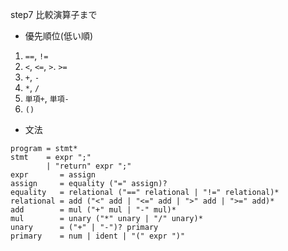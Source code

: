 step7 比較演算子まで

- 優先順位(低い順)

1. `==`, `!=`
2. `<`, `<=`, `>`. `>=`
3. `+`, `-`
4. `*`, `/`
5. `単項+`, `単項-`
6. `()`

- 文法

```
program = stmt*
stmt    = expr ";"
        | "return" expr ";"
expr       = assign
assign     = equality ("=" assign)?
equality   = relational ("==" relational | "!=" relational)*
relational = add ("<" add | "<=" add | ">" add | ">=" add)*
add        = mul ("+" mul | "-" mul)*
mul        = unary ("*" unary | "/" unary)*
unary      = ("+" | "-")? primary
primary    = num | ident | "(" expr ")"
```
